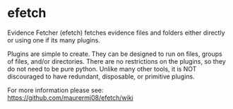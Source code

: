 # efetch
Evidence Fetcher (efetch) fetches evidence files and folders either directly or using one if its many plugins.

Plugins are simple to create. They can be designed to run on files, groups of files, and/or directories. There are no restrictions on the plugins, so they do not need to be pure python. Unlike many other tools, it is NOT discouraged to have redundant, disposable, or primitive plugins.

For more information please see: https://github.com/maurermj08/efetch/wiki

